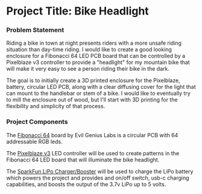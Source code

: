 # Project Title: Bike Headlight
### Problem Statement
Riding a bike in town at night presents riders with a more unsafe riding situation than day-time riding. I would like to create a good looking enclosure for a Fibonacci 64 LED PCB board that can be controlled by a Pixelblaze v3 controller to provide a "headlight" for my mountain bike that will make it very easy to see a person riding their bike in the dark.

The goal  is to initially create a 3D printed enclosure for the Pixelblaze, battery, circular LED PCB, along with a clear diffusing cover for the light that can mount to the handlebar or stem of a bike. I would like to eventually try to mill the enclosure out of wood, but I'll start with 3D printing for the flexibility and simplicity of that process.

### Project Components
The [Fibonacci 64](https://www.evilgeniuslabs.org/fibonacci64) board by Evil Genius Labs is a circular PCB with 64 addressable RGB leds.

The [Pixelblaze v3](https://www.bhencke.com/pixelblaze) LED controller will be used to create patterns in the Fibonacci 64 LED board that will illuminate the bike headlight.

The [SparkFun LiPo Charger/Booster](https://www.sparkfun.com/products/14411) will be used to charge the LiPo battery which powers the project and provides and on/off switch, usb-c charging capabilities, and boosts the output of the 3.7v LiPo up to 5 volts.

